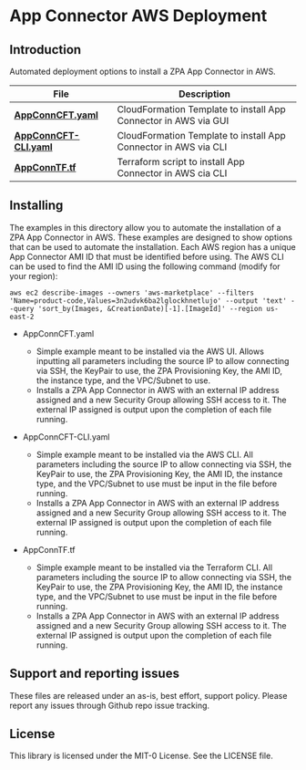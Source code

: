 # App Connector AWS Deployment

## Introduction

Automated deployment options to install a ZPA App Connector in AWS.

File | Description
------------ | -------------
[**AppConnCFT.yaml**](https://github.com/whittenburg/App-Connector-AWS/blob/main/AppConnCFT.yaml) | CloudFormation Template to install App Connector in AWS via GUI
[**AppConnCFT-CLI.yaml**](https://github.com/whittenburg/App-Connector-AWS/blob/main/AppConnCFT-CLI.yaml) | CloudFormation Template to install App Connector in AWS via CLI
[**AppConnTF.tf**](https://github.com/whittenburg/App-Connector-AWS/blob/main/AppConnTF.tf) | Terraform script to install App Connector in AWS cia CLI

## Installing

The examples in this directory allow you to automate the installation of a ZPA App Connector in AWS. These examples are designed to show options that can be used to automate the installation. Each AWS region has a unique App Connector AMI ID that must be identified before using. The AWS CLI can be used to find the AMI ID using the following command (modify for your region):

`aws ec2 describe-images --owners 'aws-marketplace' --filters 'Name=product-code,Values=3n2udvk6ba2lglockhnetlujo' --output 'text' --query 'sort_by(Images, &CreationDate)[-1].[ImageId]' --region us-east-2`

* AppConnCFT.yaml
  - Simple example meant to be installed via the AWS UI. Allows inputting all parameters including the source IP to allow connecting via SSH, the KeyPair to use, the ZPA Provisioning Key, the AMI ID, the instance type, and the VPC/Subnet to use.
  - Installs a ZPA App Connector in AWS with an external IP address assigned and a new Security Group allowing SSH access to it. The external IP assigned is output upon the completion of each file running.

* AppConnCFT-CLI.yaml
  - Simple example meant to be installed via the AWS CLI. All parameters including the source IP to allow connecting via SSH, the KeyPair to use, the ZPA Provisioning Key, the AMI ID, the instance type, and the VPC/Subnet to use must be input in the file before running.
  - Installs a ZPA App Connector in AWS with an external IP address assigned and a new Security Group allowing SSH access to it. The external IP assigned is output upon the completion of each file running.

* AppConnTF.tf
  - Simple example meant to be installed via the Terraform CLI. All parameters including the source IP to allow connecting via SSH, the KeyPair to use, the ZPA Provisioning Key, the AMI ID, the instance type, and the VPC/Subnet to use must be input in the file before running.
  - Installs a ZPA App Connector in AWS with an external IP address assigned and a new Security Group allowing SSH access to it. The external IP assigned is output upon the completion of each file running.

## Support and reporting issues

These files are released under an as-is, best effort, support policy. Please report any issues through Github repo issue tracking.

## License

This library is licensed under the MIT-0 License. See the LICENSE file.
